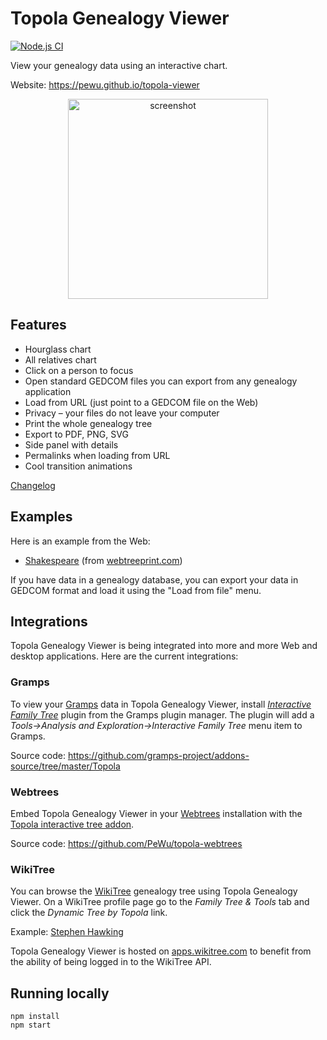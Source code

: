 # Topola Genealogy Viewer

[![Node.js CI](https://github.com/PeWu/topola-viewer/actions/workflows/node.js.yml/badge.svg)](https://github.com/PeWu/topola-viewer/actions/workflows/node.js.yml)

View your genealogy data using an interactive chart.

Website: https://pewu.github.io/topola-viewer

<p align="center">
  <a href="https://pewu.github.io/topola-viewer/#/view?url=http%3A%2F%2Fgenpol.com%2Fmodule-Downloads-prep_hand_out-lid-32.html">
    <img src="screenshot.png" width="320" alt="screenshot">
  </a>
</p>

## Features
* Hourglass chart
* All relatives chart
* Click on a person to focus
* Open standard GEDCOM files you can export from any genealogy application
* Load from URL (just point to a GEDCOM file on the Web)
* Privacy – your files do not leave your computer
* Print the whole genealogy tree
* Export to PDF, PNG, SVG
* Side panel with details
* Permalinks when loading from URL
* Cool transition animations

[Changelog](CHANGELOG.md)

## Examples

Here is an example from the Web:

* [Shakespeare](https://pewu.github.io/topola-viewer/#/view?url=https%3A%2F%2Fwebtreeprint.com%2Ftp_downloader.php%3Fpath%3Dfamous_gedcoms%2Fshakespeare.ged) (from [webtreeprint.com](https://webtreeprint.com/tp_famous_gedcoms.php))

If you have data in a genealogy database, you can export your data in GEDCOM format and load it using the "Load from file" menu.

## Integrations

Topola Genealogy Viewer is being integrated into more and more Web and desktop applications.
Here are the current integrations:

### Gramps

To view your [Gramps](https://gramps-project.org/) data in Topola Genealogy Viewer,
install [*Interactive Family Tree*](https://gramps-project.org/wiki/index.php/Interactive_Family_Tree)
plugin from the Gramps plugin manager. The plugin will add a
*Tools->Analysis and Exploration->Interactive Family Tree* menu item to Gramps.

Source code: https://github.com/gramps-project/addons-source/tree/master/Topola

### Webtrees

Embed Topola Genealogy Viewer in your [Webtrees](https://www.webtrees.net/) installation with the
[Topola interactive tree addon](https://webtrees.net/download/modules#simple-auto-login---by-fanningert---20---website).

Source code: https://github.com/PeWu/topola-webtrees

### WikiTree

You can browse the [WikiTree](https://www.wikitree.com/) genealogy tree using Topola Genealogy Viewer.
On a WikiTree profile page go to the *Family Tree & Tools* tab and click the *Dynamic Tree by Topola* link.

Example:
[Stephen Hawking](https://apps.wikitree.com/apps/wiech13/topola-viewer/#/view?source=wikitree&standalone=false&indi=Hawking-7)

Topola Genealogy Viewer is hosted on [apps.wikitree.com](https://apps.wikitree.com/apps/wiech13/topola-viewer)
to benefit from the ability of being logged in to the WikiTree API.

## Running locally

```
npm install
npm start
```
